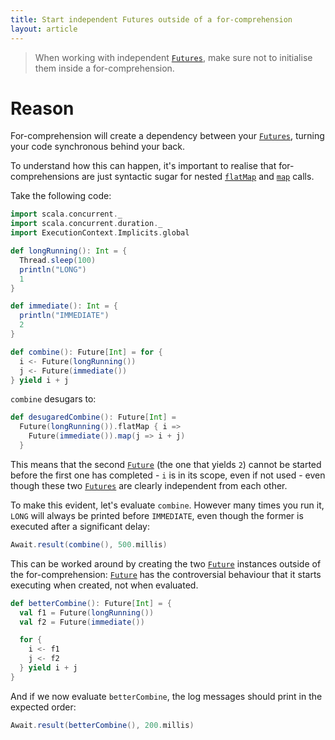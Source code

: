 ```yaml
---
title: Start independent Futures outside of a for-comprehension
layout: article
---
```


> When working with independent [`Futures`][`Future`], make sure not to initialise them inside a for-comprehension.

# Reason

For-comprehension will create a dependency between your [`Futures`][`Future`], turning your code synchronous behind your back.

To understand how this can happen, it's important to realise that for-comprehensions are just syntactic sugar for nested [`flatMap`] and [`map`] calls.

Take the following code:

```scala mdoc:reset-class
import scala.concurrent._
import scala.concurrent.duration._
import ExecutionContext.Implicits.global

def longRunning(): Int = {
  Thread.sleep(100)
  println("LONG")
  1
}

def immediate(): Int = {
  println("IMMEDIATE")
  2
}

def combine(): Future[Int] = for {
  i <- Future(longRunning())
  j <- Future(immediate())
} yield i + j
```

`combine` desugars to:

```scala mdoc
def desugaredCombine(): Future[Int] =
  Future(longRunning()).flatMap { i =>
    Future(immediate()).map(j => i + j)
  }
```

This means that the second [`Future`] (the one that yields `2`) cannot be started before the first one has completed - `i` is in its scope, even if not used - even though these two [`Futures`][`Future`] are clearly independent from each other.

To make this evident, let's evaluate `combine`. However many times you run it, `LONG` will always be printed before `IMMEDIATE`, even though the former is executed after a significant delay:

```scala mdoc
Await.result(combine(), 500.millis)
```

This can be worked around by creating the two [`Future`] instances outside of the for-comprehension: [`Future`] has the controversial behaviour that it starts executing when created, not when evaluated.

```scala mdoc
def betterCombine(): Future[Int] = {
  val f1 = Future(longRunning())
  val f2 = Future(immediate())

  for {
    i <- f1
    j <- f2
  } yield i + j
}
```

And if we now evaluate `betterCombine`, the log messages should print in the expected order:

```scala mdoc
Await.result(betterCombine(), 200.millis)
```

[`Future`]:https://www.scala-lang.org/api/2.12.8/scala/concurrent/Future.html
[`flatMap`]:https://www.scala-lang.org/api/2.12.8/scala/concurrent/Future.html#flatMap[S](f:T=%3Escala.concurrent.Future[S])(implicitexecutor:scala.concurrent.ExecutionContext):scala.concurrent.Future[S]
[`map`]:https://www.scala-lang.org/api/2.12.8/scala/concurrent/Future.html#map[S](f:T=%3ES)(implicitexecutor:scala.concurrent.ExecutionContext):scala.concurrent.Future[S]
